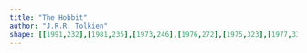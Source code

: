 ```yaml
---
title: "The Hobbit"
author: "J.R.R. Tolkien"
shape: [[1991,232],[1981,235],[1973,246],[1976,272],[1975,323],[1977,332],[1977,520],[1979,527],[1980,556],[1979,636],[1980,684],[1982,698],[1981,721],[1984,755],[1983,836],[1986,856],[1984,869],[1986,884],[1985,906],[1987,912],[1984,938],[1984,948],[1987,965],[1986,986],[1991,993],[2004,997],[2060,999],[2078,998],[2082,994],[2084,986],[2081,924],[2080,807],[2078,792],[2078,765],[2074,692],[2074,609],[2072,577],[2070,437],[2066,351],[2067,320],[2065,294],[2065,249],[2063,239],[2060,235],[2050,233],[2015,232]]
---
```

